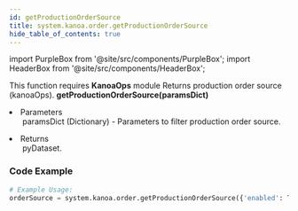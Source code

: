 ```yaml
---
id: getProductionOrderSource
title: system.kanoa.order.getProductionOrderSource
hide_table_of_contents: true
---
```


import PurpleBox from '@site/src/components/PurpleBox';
import HeaderBox from '@site/src/components/HeaderBox';

<PurpleBox>This function requires <b>KanoaOps</b> module</PurpleBox>
<HeaderBox header="Description">Returns production order source (kanoaOps).</HeaderBox>
<HeaderBox header="Syntax">
    <b>getProductionOrderSource(paramsDict)</b>
    <li>Parameters <br />
        <ul>paramsDict (Dictionary) - Parameters to filter production order source.</ul>
    </li>
    <li>Returns <br />
        <ul>pyDataset.</ul>
    </li>
</HeaderBox>

### Code Example

```python
# Example Usage:
orderSource = system.kanoa.order.getProductionOrderSource({'enabled': True, 'workOrderSourceId': 1, 'workOrderSourceName': 'ERP'})

